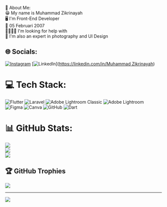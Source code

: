 💫 About Me: <br>
😁 My name is Muhammad Zikrinayah<br>🖥 I'm Front-End Developer<br>🎂 05 Februari 2007<br>🫱🏻‍🫲🏻 I'm looking for help with<br>📸 I'm also an expert in photography and UI Design


## 🌐 Socials:
[![Instagram](https://img.shields.io/badge/Instagram-%23E4405F.svg?logo=Instagram&logoColor=white)](https://instagram.com/z1ykx_) [![LinkedIn](https://img.shields.io/badge/LinkedIn-%230077B5.svg?logo=linkedin&logoColor=white)]([https://linkedin.com/in/Muhammad Zikrinayah](https://www.linkedin.com/in/muhammad-zikrinayah-746106324/)) 

# 💻 Tech Stack:
![Flutter](https://img.shields.io/badge/Flutter-%2302569B.svg?style=for-the-badge&logo=Flutter&logoColor=white) ![Laravel](https://img.shields.io/badge/laravel-%23FF2D20.svg?style=for-the-badge&logo=laravel&logoColor=white) ![Adobe Lightroom Classic](https://img.shields.io/badge/Adobe%20Lightroom%20Classic-31A8FF.svg?style=for-the-badge&logo=Adobe%20Lightroom%20Classic&logoColor=white) ![Adobe Lightroom](https://img.shields.io/badge/Adobe%20Lightroom-31A8FF.svg?style=for-the-badge&logo=Adobe%20Lightroom&logoColor=white) ![Figma](https://img.shields.io/badge/figma-%23F24E1E.svg?style=for-the-badge&logo=figma&logoColor=white) ![Canva](https://img.shields.io/badge/Canva-%2300C4CC.svg?style=for-the-badge&logo=Canva&logoColor=white) ![GitHub](https://img.shields.io/badge/github-%23121011.svg?style=for-the-badge&logo=github&logoColor=white) ![Dart](https://img.shields.io/badge/dart-%230175C2.svg?style=for-the-badge&logo=dart&logoColor=white)
# 📊 GitHub Stats:
![](https://github-readme-stats.vercel.app/api?username=Zikri9106&theme=one_dark_pro&hide_border=false&include_all_commits=true&count_private=false)<br/>
![](https://github-readme-streak-stats.herokuapp.com/?user=Zikri9106&theme=one_dark_pro&hide_border=false)<br/>
![](https://github-readme-stats.vercel.app/api/top-langs/?username=Zikri9106&theme=one_dark_pro&hide_border=false&include_all_commits=true&count_private=false&layout=compact)

## 🏆 GitHub Trophies
![](https://github-profile-trophy.vercel.app/?username=Zikri9106&theme=one_dark_pro&no-frame=false&no-bg=false&margin-w=4)

---
[![](https://visitcount.itsvg.in/api?id=Zikri9106&icon=5&color=13)](https://visitcount.itsvg.in)

